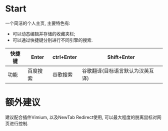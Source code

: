 # Start
一个简洁的个人主页, 主要特色有:
- 可以动态编辑并存储的收藏夹栏;
- 可以通过快捷键分别进行不同引擎的搜索.

|快捷键|Enter|ctrl+Enter|Shift+Enter|
|-|-|-|-|
|功能|百度搜索|谷歌搜索|谷歌翻译(目标语言默认为汉英互译)|

# 额外建议
建议配合插件Vimium, 以及NewTab Redirect使用, 可以最大程度的脱离鼠标对网页进行控制.
